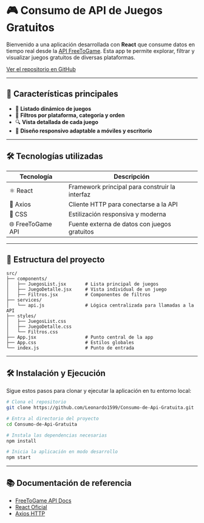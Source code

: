 # 🎮 Consumo de API de Juegos Gratuitos

Bienvenido a una aplicación desarrollada con **React** que consume datos en tiempo real desde la [API FreeToGame](https://www.freetogame.com/api-doc). Esta app te permite explorar, filtrar y visualizar juegos gratuitos de diversas plataformas.

[Ver el repositorio en GitHub](https://github.com/Leonardo1599/Consumo-de-Api-Gratuita)

---

## 🚀 Características principales

- 🎲 **Listado dinámico de juegos**
- 🎯 **Filtros por plataforma, categoría y orden**
- 🔍 **Vista detallada de cada juego**
- 📱 **Diseño responsivo adaptable a móviles y escritorio**

---

## 🛠️ Tecnologías utilizadas

| Tecnología | Descripción |
|------------|-------------|
| ⚛️ React | Framework principal para construir la interfaz |
| 📡 Axios | Cliente HTTP para conectarse a la API |
| 🎨 CSS | Estilización responsiva y moderna |
| 🌐 FreeToGame API | Fuente externa de datos con juegos gratuitos |

---

## 📁 Estructura del proyecto

```plaintext
src/
├── components/
│   ├── JuegosList.jsx       # Lista principal de juegos
│   ├── JuegoDetalle.jsx     # Vista individual de un juego
│   ├── Filtros.jsx          # Componentes de filtros
├── services/
│   └── api.js               # Lógica centralizada para llamadas a la API
├── styles/
│   ├── JuegosList.css
│   ├── JuegoDetalle.css
│   └── Filtros.css
├── App.jsx                  # Punto central de la app
├── App.css                  # Estilos globales
└── index.js                 # Punto de entrada
```

---

## 🛠️ Instalación y Ejecución

Sigue estos pasos para clonar y ejecutar la aplicación en tu entorno local:

```bash
# Clona el repositorio
git clone https://github.com/Leonardo1599/Consumo-de-Api-Gratuita.git

# Entra al directorio del proyecto
cd Consumo-de-Api-Gratuita

# Instala las dependencias necesarias
npm install

# Inicia la aplicación en modo desarrollo
npm start
```

---

## 📚 Documentación de referencia

- [FreeToGame API Docs](https://www.freetogame.com/api-doc)
- [React Oficial](https://reactjs.org/)
- [Axios HTTP](https://axios-http.com/)
